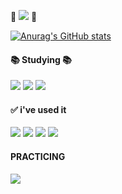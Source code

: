 👋 <a href="https://hits.seeyoufarm.com"><img src="https://hits.seeyoufarm.com/api/count/incr/badge.svg?url=https%3A%2F%2Fgithub.com%2FAnYoujeong%2F&count_bg=%23D0C9C0&title_bg=%23446A46&icon=github.svg&icon_color=%23D0C9C0&title=hits&edge_flat=false"/></a> 👋  

[![Anurag's GitHub stats](https://github-readme-stats.vercel.app/api?username=AnYoujeong)](https://github.com/AnYoujeong/github-readme-stats)
<!--
**AnYoujeong/AnYoujeong** is a ✨ _special_ ✨ repository because its `README.md` (this file) appears on your GitHub profile.

Here are some ideas to get you started:

- 🔭 I’m currently working on ...
- 🌱 I’m currently learning ...
- 👯 I’m looking to collaborate on ...
- 🤔 I’m looking for help with ...
- 💬 Ask me about ...
- 📫 How to reach me: ...
- 😄 Pronouns: ...
- ⚡ Fun fact: ...
-->

#### 📚 Studying 📚
<img src="https://img.shields.io/badge/Python-3776AB?style=flat-square&logo=Python&logoColor=white"/> <img src="https://img.shields.io/badge/Kotlin-7F52FF?style=flat-square&logo=Kotlin&logoColor=white"/> <img src="https://img.shields.io/badge/Adobe Lightroom-31A8FF?style=flat-square&logo=Adobe Lightroom&logoColor=white"/> 

#### ✅ i've used it 
<img src="https://img.shields.io/badge/C++-00599C?style=flat-square&logo=C++&logoColor=white"/> <img src="https://img.shields.io/badge/Eclipse IDE-2C2255?style=flat-square&logo=Eclipse IDE&logoColor=white"/> <img src="https://img.shields.io/badge/Adobe Premiere Pro-9999FF?style=flat-square&logo=Adobe Premiere Pro&logoColor=white"/> <img src="https://img.shields.io/badge/Adobe Photoshop-31A8FF?style=flat-square&logo=Adobe Photoshop&logoColor=white"/> 

#### PRACTICING
 <img src="http://mazandi.herokuapp.com/api?handle={ayj96}&theme=warm"/>
